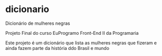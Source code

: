 # dicionario
Dicionário de mulheres negras

Projeto Final do curso EuProgramo Front-End II da Programaria

Este projeto é  um dicionário que lista as mulheres negras que fizeram e ainda fazem parte da história ddo Brasil e mundo
